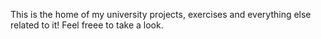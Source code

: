 This is the home of my university projects, exercises and everything else related to it!
Feel freee to take a look.
